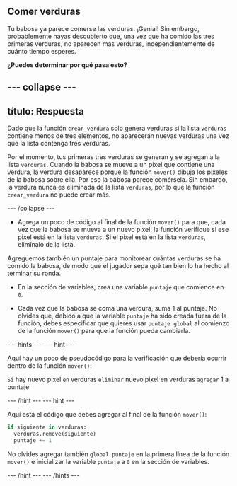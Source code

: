 ## Comer verduras

Tu babosa ya parece comerse las verduras. ¡Genial! Sin embargo, probablemente hayas descubierto que, una vez que ha comido las tres primeras verduras, no aparecen más verduras, independientemente de cuánto tiempo esperes.

**¿Puedes determinar por qué pasa esto?**

--- collapse ---
---
título: Respuesta
---

Dado que la función `crear_verdura` solo genera verduras si la lista `verduras` contiene menos de tres elementos, no aparecerán nuevas verduras una vez que la lista contenga tres verduras.

Por el momento, tus primeras tres verduras se generan y se agregan a la lista `verduras`. Cuando la babosa se mueve a un pixel que contiene una verdura, la verdura desaparece porque la función `mover()` dibuja los pixeles de la babosa sobre ella. Por eso la babosa parece comérsela. Sin embargo, la verdura nunca es eliminada de la lista `verduras`, por lo que la función `crear_verdura` no puede crear más.

--- /collapse ---

+ Agrega un poco de código al final de la función `mover()` para que, cada vez que la babosa se mueva a un nuevo pixel, la función verifique si ese pixel está en la lista `verduras`. Si el pixel está en la lista `verduras`, elimínalo de la lista.

Agreguemos también un puntaje para monitorear cuántas verduras se ha comido la babosa, de modo que el jugador sepa qué tan bien lo ha hecho al terminar su ronda.

+ En la sección de variables, crea una variable `puntaje` que comience en `0`.

+ Cada vez que la babosa se coma una verdura, suma 1 al puntaje. No olvides que, debido a que la variable `puntaje` ha sido creada fuera de la función, debes especificar que quieres usar `puntaje global` al comienzo de la función `mover()` para que la función pueda cambiarla.

--- hints ---
--- hint ---

Aquí hay un poco de pseudocódigo para la verificación que debería ocurrir dentro de la función `mover()`:

`Si` hay nuevo pixel `en` verduras
`eliminar` nuevo pixel en verduras
`agregar` 1 a puntaje

--- /hint ---
--- hint ---

Aquí está el código que debes agregar al final de la función `mover()`:

```python
if siguiente in verduras:
  verduras.remove(siguiente)
  puntaje += 1
```

No olvides agregar también `global puntaje` en la primera línea de la función `mover()` e inicializar la variable `puntaje` a `0` en la sección de variables.

--- /hint ---
--- /hints ---
